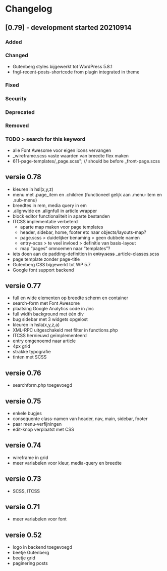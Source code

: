 # Changelog

## [0.79] - development started 20210914

### Added

### Changed

-   Gutenberg styles bijgewerkt tot WordPress 5.8.1
-   fngl-recent-posts-shortcode from plugin integrated in theme

### Fixed

### Security

### Deprecated

### Removed

### TODO > search for this keyword

-   alle Font Awesome voor eigen icons vervangen
-   \_wireframe.scss vaste waarden van breedte flex maken
-   611-page-templates/\_page.scss"; // should be before \_front-page.scss

## versie 0.78

-   kleuren in hsl(x,y,z)
-   menu met .page_item en .children (functioneel gelijk aan .menu-item en .sub-menu)
-   breedtes in rem, media query in em
-   .alignwide en .alignfull in article wrapper
-   block editor functionaliteit in aparte bestanden
-   ITCSS implementatie verbeterd
    -   aparte map maken voor page templates
    -   header, sidebar, home, footer etc naar objects/layouts-map?
    -   page.scss > duidelijker benaming > geen dubbele namen
    -   entry-scss > te veel invloed > definitie van basis-layout
    -   map “pages” omnoemen naar “templates”?
-   iets doen aan de padding-definition in ~~entry.scss~~ \_article-classes.scss
-   page template zonder page-title
-   Gutenberg CSS bijgewerkt tot WP 5.7
-   Google font support backend

## versie 0.77

-   full en wide elementen op breedte scherm en container
-   search-form met Font Awesome
-   plaatsing Google Analytics code in /inc
-   full width background met één div
-   bug sidebar met 3 widgets opgelost
-   kleuren in hsla(x,y,z,a)
-   XML-RPC uitgeschakeld met filter in functions.php
-   ITCSS hernieuwd geïmplementeerd
-   entry omgenoemd naar article
-   4px grid
-   strakke typografie
-   tinten met SCSS

## versie 0.76

-   searchform.php toegevoegd

## versie 0.75

-   enkele bugjes
-   consequente class-namen van header, nav, main, sidebar, footer
-   paar menu-verfijningen
-   edit-knop verplaatst met CSS

## versie 0.74

-   wireframe in grid
-   meer variabelen voor kleur, media-query en breedte

## versie 0.73

-   SCSS, ITCSS

## versie 0.71

-   meer variabelen voor font

## versie 0.52

-   logo in backend toegevoegd
-   beetje Gutenberg
-   beetje grid
-   paginering posts
